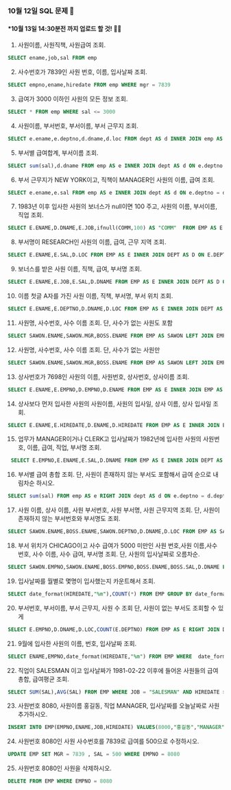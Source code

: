 ### 10월 12일 SQL 문제 🎅
#### *10월 13일 14:30분전 까지 업로드 할 것! 👮‍♂️

1. 사원이름, 사원직책, 사원급여 조회.
```SQL
SELECT ename,job,sal FROM emp
```

2. 사수번호가 7839인 사원 번호, 이름, 입사날짜 조회.

```SQL
SELECT empno,ename,hiredate FROM emp WHERE mgr = 7839
```

3. 급여가 3000 이하인 사원의 모든 정보 조회.

```SQL
SELECT * FROM emp WHERE sal <= 3000
```

4. 사원이름, 부서번호, 부서이름, 부서 근무지 조회.

```SQL
SELECT e.ename,e.deptno,d.dname,d.loc FROM dept AS d INNER JOIN emp AS e ON e.deptno = d.deptno 
```
5. 부서별 급여합계, 부서이름 조회.
```SQL
SELECT sum(sal),d.dname FROM emp AS e INNER JOIN dept AS d ON e.deptno = d.deptno GROUP BY d.dname ORDER BY d.DNAME
```

6. 부서 근무지가 NEW YORK이고, 직책이 MANAGER인 사원의 이름, 급여 조회.
```SQL
SELECT e.ename,e.sal FROM emp AS e INNER JOIN dept AS d ON e.deptno = d.deptno WHERE d.loc = "NEW YORK" AND E.JOB = "MANAGER"
```

7. 1983년 이후 입사한 사원의 보너스가 null이면 100 주고, 사원의 이름, 부서이름, 직업 조회.
```SQL
SELECT E.ENAME,D.DNAME,E.JOB,ifnull(COMM,100) AS "COMM"  FROM EMP AS E INNER JOIN DEPT AS D ON E.DEPTNO = D.DEPTNO WHERE date_format(HIREDATE,"%Y") >= 1983
```

8.  부서명이 RESEARCH인 사원의 이름, 급여, 근무 지역 조회.
```SQL
SELECT E.ENAME,E.SAL,D.LOC FROM EMP AS E INNER JOIN DEPT AS D ON E.DEPTNO = D.DEPTNO WHERE D.DNAME = "RESEARCH"
```

9. 보너스를 받은 사원 이름, 직책, 급여, 부서명 조회.
```SQL
SELECT E.ENAME,E.JOB,E.SAL,D.DNAME FROM EMP AS E INNER JOIN DEPT AS D ON E.DEPTNO = D.DEPTNO WHERE E.COMM IS NOT NULL
```

10. 이름 첫글 A자를 가진 사원 이름, 직책, 부서명, 부서 위치 조회.
```SQL
SELECT E.ENAME,E.DEPTNO,D.DNAME,D.LOC FROM EMP AS E INNER JOIN DEPT AS D ON E.DEPTNO = D.DEPTNO WHERE E.ENAME LIKE"A%"
```

11. 사원명, 사수번호, 사수 이름 조회. 단, 사수가 없는 사원도 포함
```SQL
SELECT SAWON.ENAME,SAWON.MGR,BOSS.ENAME FROM EMP AS SAWON LEFT JOIN EMP AS BOSS ON SAWON.MGR = BOSS.EMPNO
```

12. 사원명, 사수번호, 사수 이름 조회. 단, 사수가 없는 사원만
```SQL
SELECT SAWON.ENAME,SAWON.MGR,BOSS.ENAME FROM EMP AS SAWON LEFT JOIN EMP AS BOSS ON SAWON.MGR = BOSS.EMPNO WHERE BOSS.ENAME IS NULL
``` 
13. 상사번호가 7698인 사원의 이름, 사원번호, 상사번호, 상사이름 조회.
```SQL
SELECT E.ENAME,E.EMPNO,D.EMPNO,D.ENAME FROM EMP AS E INNER JOIN EMP AS D ON E.MGR = D.EMPNO WHERE D.EMPNO = 7698
```
14. 상사보다 먼저 입사한 사원의 사원이름, 사원의 입사일, 상사 이름, 상사 입사일 조회.
```SQL
SELECT E.ENAME,E.HIREDATE,D.ENAME,D.HIREDATE FROM EMP AS E INNER JOIN EMP AS D ON E.MGR = D.EMPNO WHERE E.HIREDATE > D.HIREDATE
```
15. 업무가 MANAGER이거나 CLERK고 입사날짜가 1982년에 입사한
 사원의 사원번호, 이름, 급여, 직업, 부서명 조회.
```SQL
 SELECT E.EMPNO,E.ENAME,E.SAL,D.DNAME FROM EMP AS E INNER JOIN DEPT AS D ON E.DEPTNO = D.DEPTNO WHERE (E.JOB="MANAGER" OR E.JOB="CLERK") AND DATE_FORMAT(HIREDATE,"%Y") = 1982
```
16. 부서별 급여 총합 조회. 
    단, 사원이 존재하지 않는 부서도 포함해서 급여 순으로 내림차순 하시오.
```SQL
SELECT sum(sal) FROM emp AS e RIGHT JOIN dept AS d ON e.deptno = d.deptno GROUP BY d.dname ORDER BY SUM(SAL) DESC
```

17.  사원 이름, 상사 이름, 사원 부서번호, 사원 부서명, 사원 근무지역 조회. 
    단, 사원이 존재하지 않는 부서번호와 부서명도 조회.
```SQL
SELECT SAWON.ENAME,BOSS.ENAME,SAWON.DEPTNO,D.DNAME,D.LOC FROM EMP AS SAWON INNER JOIN EMP AS BOSS ON SAWON.MGR = BOSS.EMPNO RIGHT JOIN DEPT AS D ON SAWON.DEPTNO = D.DEPTNO
```
18. 부서 위치가 CHICAGO이고 사수 급여가 5000 미만인 
 사원 번호,사원 이름,사수 번호, 사수 이름, 사수 급여, 부서명 조회.
 단, 사원의 입사날짜로 오름차순.
```SQL
SELECT SAWON.EMPNO,SAWON.ENAME,BOSS.EMPNO,BOSS.ENAME,BOSS.SAL,D.DNAME FROM EMP AS SAWON INNER JOIN EMP AS BOSS ON SAWON.MGR = BOSS.EMPNO RIGHT JOIN DEPT AS D ON SAWON.DEPTNO = D.DEPTNO WHERE D.LOC = "CHICAGO" AND BOSS.SAL < 5000 ORDER BY SAWON.HIREDATE 
```
19. 입사날짜를 월별로 몇명이 입사했는지 카운트해서 조회.
```SQL
SELECT date_format(HIREDATE,"%m"),COUNT(*) FROM EMP GROUP BY date_format(HIREDATE,"%M") ORDER BY date_format(HIREDATE,"%m")
```
20. 부서번호, 부서이름, 부서 근무지, 사원 수 조회 단, 사원이 없는 부서도 조회할 수 있게 
```SQL
SELECT E.EMPNO,D.DNAME,D.LOC,COUNT(E.DEPTNO) FROM EMP AS E RIGHT JOIN DEPT AS D ON E.DEPTNO = D.DEPTNO GROUP BY D.DNAME
```
21. 9월에 입사한 사원의 이름, 번호, 입사날짜 조회.
```SQL
SELECT ENAME,EMPNO,date_format(HIREDATE,"%m") FROM EMP WHERE  date_format(HIREDATE,"%m") = 09
```
22. 직업이 SALESMAN 이고 입사날짜가 1981-02-22 이후에 들어온 사원들의 급여 총합, 급여평균 조회.
```SQL
SELECT SUM(SAL),AVG(SAL) FROM EMP WHERE JOB = "SALESMAN" AND HIREDATE > "1981-02-22"
```
23. 사원번호 8080, 사원이름 홍길동, 직업 MANAGER, 입사날짜를 오늘날짜로 사원 추가하시오.
```SQL
INSERT INTO EMP(EMPNO,ENAME,JOB,HIREDATE) VALUES(8000,"홍길동","MANAGER",NOW())
```
24. 사원번호 8080인 사원 사수번호를 7839로 급여를 500으로 수정하시오.
```SQL
UPDATE EMP SET MGR = 7839 , SAL = 500 WHERE EMPNO = 8080
```
25. 사원번호 8080인 사원을 삭제하시오.
```SQL
DELETE FROM EMP WHERE EMPNO = 8080
```